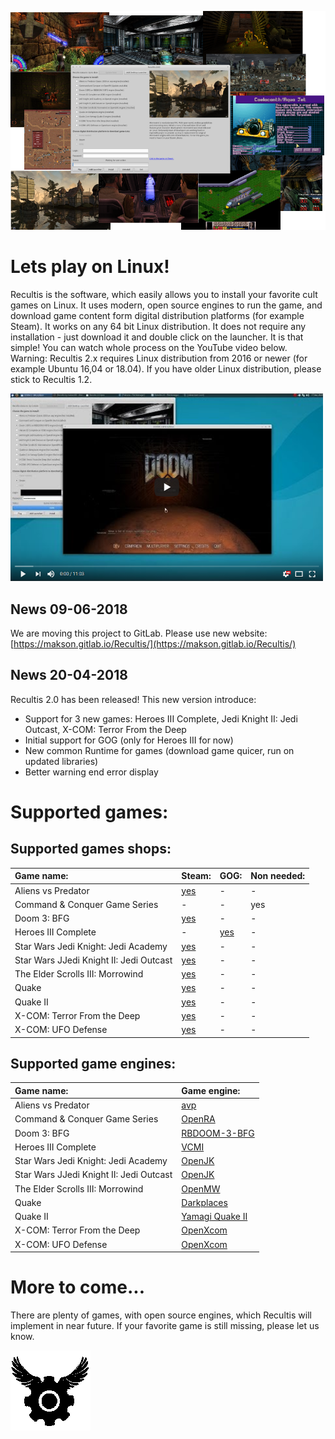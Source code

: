 ![](https://github.com/makson96/Recultis/raw/master/assets/html/main-picture.png)

# [](#header-1)Lets play on Linux!

Recultis is the software, which easily allows you to install your favorite cult games on Linux. 
It uses modern, open source engines to run the game, and download game content form digital distribution platforms (for example Steam).
It works on any 64 bit Linux distribution. It does not require any installation - just download it and double click on the launcher. It is that simple! You can watch whole process on the YouTube video below.
Warning: Recultis 2.x requires Linux distribution from 2016 or newer (for example Ubuntu 16,04 or 18.04). If you have older Linux distribution, please stick to Recultis 1.2.

[![Recultis Youtube Tutorial](https://github.com/makson96/Recultis/raw/master/assets/html/youtube-screen.png)](https://youtu.be/M96WZNIBfeU "Recultis 2.0 Introduction")

## [](#header-2)News 09-06-2018

We are moving this project to GitLab. Please use new website:
[https://makson.gitlab.io/Recultis/](https://makson.gitlab.io/Recultis/)

## [](#header-2)News 20-04-2018

Recultis 2.0 has been released! This new version introduce:
- Support for 3 new games: Heroes III Complete, Jedi Knight II: Jedi Outcast, X-COM: Terror From the Deep
- Initial support for GOG (only for Heroes III for now)
- New common Runtime for games (download game quicer, run on updated libraries)
- Better warning end error display

# [](#header-1)Supported games:

## [](#header-2)Supported games shops:

| Game name: | Steam: | GOG: | Non needed: |
|:-----------|:-------|:-----|:------------|
| Aliens vs Predator | [yes](http://store.steampowered.com/app/3730/) | - | - |
| Command & Conquer Game Series | - | - | yes |
| Doom 3: BFG | [yes](http://store.steampowered.com/app/208200/) | - | - |
| Heroes III Complete | - | [yes](https://www.gog.com/game/heroes_of_might_and_magic_3_complete_edition) | - |
| Star Wars Jedi Knight: Jedi Academy | [yes](http://store.steampowered.com/app/6020/) | - | - |
| Star Wars JJedi Knight II: Jedi Outcast | [yes](http://store.steampowered.com/app/6030/) | - | - |
| The Elder Scrolls III: Morrowind | [yes](http://store.steampowered.com/app/22320/) | - | - |
| Quake | [yes](http://store.steampowered.com/app/2310/) | - | - |
| Quake II | [yes](http://store.steampowered.com/app/2320/) | - | - |
| X-COM: Terror From the Deep | [yes](http://store.steampowered.com/app/7650/) | - | - |
| X-COM: UFO Defense | [yes](http://store.steampowered.com/app/7760/) | - | - |

## [](#header-2)Supported game engines:

| Game name: | Game engine: |
|:-----------|:-------------|
| Aliens vs Predator | [avp](https://icculus.org/avp/) |
| Command & Conquer Game Series | [OpenRA](http://www.openra.net/) |
| Doom 3: BFG | [RBDOOM-3-BFG](https://github.com/RobertBeckebans/RBDOOM-3-BFG) |
| Heroes III Complete | [VCMI](https://vcmi.eu/) |
| Star Wars Jedi Knight: Jedi Academy | [OpenJK](https://github.com/JACoders/OpenJK) |
| Star Wars JJedi Knight II: Jedi Outcast | [OpenJK](https://github.com/JACoders/OpenJK) |
| The Elder Scrolls III: Morrowind | [OpenMW](https://github.com/OpenMW/openmw) |
| Quake | [Darkplaces](https://icculus.org/projects/twilight/darkplaces/) |
| Quake II | [Yamagi Quake II](https://www.yamagi.org/quake2/) |
| X-COM: Terror From the Deep | [OpenXcom](https://openxcom.org/) |
| X-COM: UFO Defense | [OpenXcom](https://openxcom.org/) |


# [](#header-1)More to come...

There are plenty of games, with open source engines, which Recultis will implement in near future. If your favorite game is still missing, please let us know.

![](https://github.com/makson96/Recultis/raw/master/assets/icon.png)
